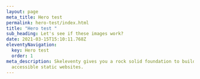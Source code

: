 ```yaml
---
layout: page
meta_title: Hero test
permalink: hero-test/index.html
title: "Hero test "
sub_heading: Let's see if these images work?
date: 2021-03-15T15:10:11.768Z
eleventyNavigation:
  key: Hero test
  order: 1
meta_description: Skeleventy gives you a rock solid foundation to build fast and
  accessible static websites.
---
```

